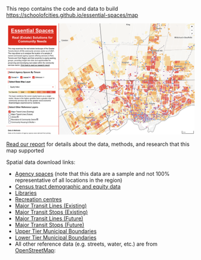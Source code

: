 This repo contains the code and data to build https://schoolofcities.github.io/essential-spaces/map

![Map Screenshot](static/map/map-screenshot.png)

[Read our report](https://www.unitedwaygt.org/wp-content/uploads/2024/10/Essential-Spaces-Full-Report-compressed.pdf) for details about the data, methods, and research that this map supported

Spatial data download links:
- [Agency spaces](/src/routes/map/assets/SPRE_2021_wgs84.geo.json) (note that this data are a sample and not 100% representative of all locations in the region)
- [Census tract demographic and equity data](/src/routes/map/assets/ct-data-all.geo.json) 
- [Libraries](/src/routes/map/assets/library.geo.json)
- [Recreation centres](/src/routes/map/assets/rec.geo.json)
- [Major Transit Lines (Existing)](/src/routes/map/assets/transitLines-toronto.geo.json)
- [Major Transit Stops (Existing)](/src/routes/map/assets/transitStops-toronto.geo.json)
- [Major Transit Lines (Future)](/src/routes/map/assets/transitLines-toronto-future.geo.json)
- [Major Transit Stops (Future)](/src/routes/map/assets/transitStops-toronto-future.geo.json)
- [Upper Tier Municipal Boundaries](/src/routes/map/assets/admin-upper-tier.geo.json)
- [Lower Tier Municipal Boundaries](/src/routes/map/assets/admin-lower-tier.geo.json)
- All other reference data (e.g. streets, water, etc.) are from [OpenStreetMap](https://www.openstreetmap.org/): 
